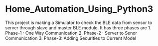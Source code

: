 # Home_Automation_Using_Python3
This project is making a Simulator to check the BLE data from sensor to server through slave and master BLE module. It has three phases are 1. Phase-1 : One Way Communication 2. Phase-2 : Server to Senor Communication 3. Phase-3: Adding Securities to Current Model
